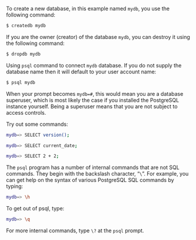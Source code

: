 To create a new database, in this example named `mydb`, you use the following command:

```sh
$ createdb mydb
```

If you are the owner (creator) of the database `mydb`, you can destroy it using the following command:

```sh
$ dropdb mydb
```

Using `psql` command to connect `mydb` database. If you do not supply the database name then it will default to your user account name:

```sh
$ psql mydb
```

When your prompt becomes `mydb=#`, this would mean you are a database superuser, which is most likely the case if you installed the PostgreSQL instance yourself. Being a superuser means that you are not subject to access controls.

Try out some commands:

```sh
mydb=> SELECT version();

mydb=> SELECT current_date;

mydb=> SELECT 2 + 2;
```

The `psql` program has a number of internal commands that are not SQL commands. They begin with the backslash character, “`\`”. For example, you can get help on the syntax of various PostgreSQL SQL commands by typing: 

```sh
mydb=> \h
```

To get out of psql, type: 

```sh
mydb=> \q
```

For more internal commands, type `\?` at the `psql` prompt.




